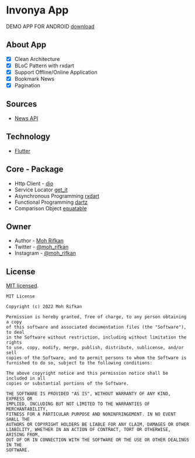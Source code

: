 # Invonya App

DEMO APP FOR ANDROID [download]()

## About App

- [x] Clean Architecture
- [x] BLoC Pattern with rxdart
- [x] Support Offline/Online Application
- [x] Bookmark News
- [x] Pagination

## Sources

- [News API](https://newsapi.org/)

## Technology

- [Flutter](https://flutter.dev/docs)

## Core - Package

- Http Client - [dio](https://pub.dev/packages/dio)
- Service Locator [get_it](https://pub.dev/packages/get_it)
- Asynchronous Programming [rxdart](https://pub.dev/packages/rxdart)
- Functional Programming [dartz](https://pub.dev/packages/dartz)
- Comparison Object [equatable](https://pub.dev/packages/equatable)

## Owner

- Author - [Moh Rifkan](https://goggxi.github.io/portfolio-goggxi/)
- Twitter - [@moh_rifkan](https://twitter.com/moh_rifkan/)
- Instagram - [@moh_rifkan](https://www.instagram.com/moh_rifkan/)

## License

[MIT licensed](LICENSE).

```
MIT License

Copyright (c) 2022 Moh Rifkan

Permission is hereby granted, free of charge, to any person obtaining a copy
of this software and associated documentation files (the "Software"), to deal
in the Software without restriction, including without limitation the rights
to use, copy, modify, merge, publish, distribute, sublicense, and/or sell
copies of the Software, and to permit persons to whom the Software is
furnished to do so, subject to the following conditions:

The above copyright notice and this permission notice shall be included in all
copies or substantial portions of the Software.

THE SOFTWARE IS PROVIDED "AS IS", WITHOUT WARRANTY OF ANY KIND, EXPRESS OR
IMPLIED, INCLUDING BUT NOT LIMITED TO THE WARRANTIES OF MERCHANTABILITY,
FITNESS FOR A PARTICULAR PURPOSE AND NONINFRINGEMENT. IN NO EVENT SHALL THE
AUTHORS OR COPYRIGHT HOLDERS BE LIABLE FOR ANY CLAIM, DAMAGES OR OTHER
LIABILITY, WHETHER IN AN ACTION OF CONTRACT, TORT OR OTHERWISE, ARISING FROM,
OUT OF OR IN CONNECTION WITH THE SOFTWARE OR THE USE OR OTHER DEALINGS IN THE
SOFTWARE.
```
